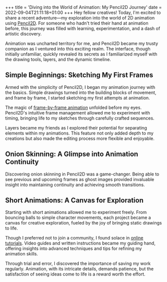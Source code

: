 +++
title = 'Diving into the World of Animation: My Pencil2D Journey'
date = 2022-09-04T21:11:18+01:00
+++
Hey fellow creatives! Today, I'm excited to share a recent adventure—my exploration into the world of 2D animation using [Pencil2D](https://www.pencil2d.org/). For someone who hadn't tried their hand at animation before, this journey was filled with learning, experimentation, and a dash of artistic discovery.

Animation was uncharted territory for me, and Pencil2D became my trusty companion as I ventured into this exciting realm. The interface, though initially unfamiliar, quickly revealed its secrets as I familiarized myself with the drawing tools, layers, and the dynamic timeline.

## Simple Beginnings: Sketching My First Frames

Armed with the simplicity of Pencil2D, I began my animation journey with the basics. Simple drawings turned into the building blocks of movement, and frame by frame, I started sketching my first attempts at animation.

The magic of [frame-by-frame animation](https://www.pencil2d.org/doc/tutorials.html) unfolded before my eyes. Pencil2D's intuitive frame management allowed me to experiment with timing, bringing life to my sketches through carefully crafted sequences.

Layers became my friends as I explored their potential for separating elements within my animations. This feature not only added depth to my creations but also made the editing process more flexible and enjoyable.

## Onion Skinning: A Glimpse into Animation Continuity

Discovering onion skinning in Pencil2D was a game-changer. Being able to see previous and upcoming frames as ghost images provided invaluable insight into maintaining continuity and achieving smooth transitions.

## Short Animations: A Canvas for Exploration

Starting with short animations allowed me to experiment freely. From bouncing balls to simple character movements, each project became a canvas for creative exploration, fueled by the joy of bringing static drawings to life.

Though I preferred not to join a community, I found solace in [online tutorials](https://www.pencil2d.org/doc/tutorials.html). Video guides and written instructions became my guiding hand, offering insights into advanced techniques and tips for refining my animation skills.

Through trial and error, I discovered the importance of saving my work regularly. Animation, with its intricate details, demands patience, but the satisfaction of seeing ideas come to life is a reward worth the effort.